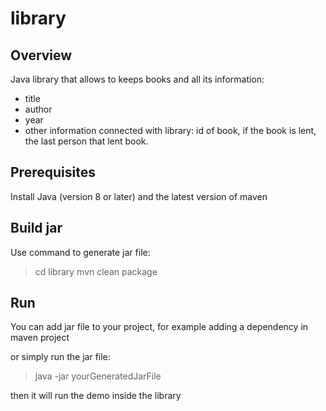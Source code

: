 # library

## Overview
Java library that allows to keeps books and all its information:
- title
- author
- year
- other information connected with library: 
   id of book, 
   if the book is lent, 
   the last person that lent book.
   
## Prerequisites
Install Java (version 8 or later) and the latest version of maven

## Build jar
Use command to generate jar file:
> cd library
> mvn clean package

## Run
You can add jar file to your project, for example
adding a dependency in maven project

or simply run the jar file:
> java -jar yourGeneratedJarFile

then it will run the demo inside the library


